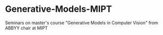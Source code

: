 # Generative-Models-MIPT
Seminars on master's course "Generative Models in Computer Vision" from ABBYY chair at MIPT
